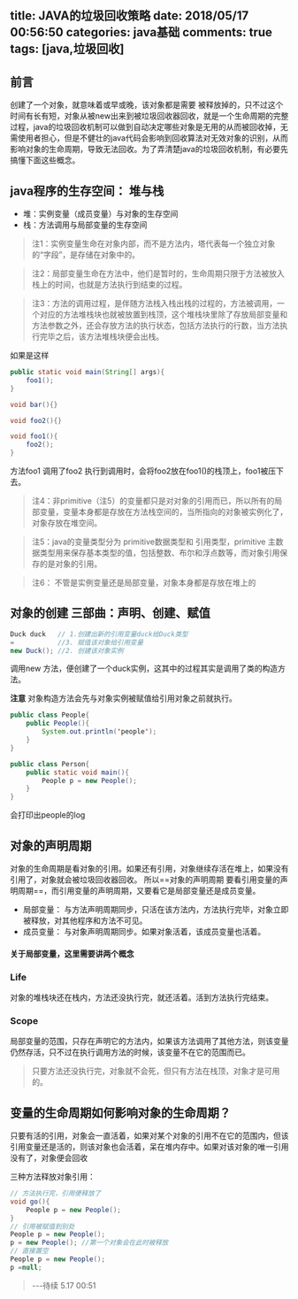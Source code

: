 title: JAVA的垃圾回收策略
date: 2018/05/17 00:56:50
categories: java基础
comments: true
tags: [java,垃圾回收]
---
## 前言
创建了一个对象，就意味着或早或晚，该对象都是需要 被释放掉的，只不过这个时间有长有短，对象从被new出来到被垃圾回收器回收，就是一个生命周期的完整过程，java的垃圾回收机制可以做到自动决定哪些对象是无用的从而被回收掉，无需使用者担心，但是不健壮的java代码会影响到回收算法对无效对象的识别，从而影响对象的生命周期，导致无法回收。为了弄清楚java的垃圾回收机制，有必要先搞懂下面这些概念。
## java程序的生存空间： 堆与栈

* 堆：实例变量（成员变量）与对象的生存空间
* 栈：方法调用与局部变量的生存空间
> 注1：实例变量生命在对象内部，而不是方法内，塔代表每一个独立对象的“字段”，是存储在对象中的。

> 注2：局部变量生命在方法中，他们是暂时的，生命周期只限于方法被放入栈上的时间，也就是方法执行到结束的过程。


> 注3：方法的调用过程，是伴随方法栈入栈出栈的过程的，方法被调用，一个对应的方法堆栈块也就被放置到栈顶，这个堆栈块里除了存放局部变量和方法参数之外，还会存放方法的执行状态，包括方法执行的行数，当方法执行完毕之后，该方法堆栈块便会出栈。

如果是这样

``` java
public static void main(String[] args){
    foo1();
}

void bar(){}

void foo2(){}

void foo1(){
    foo2();
}
```

方法foo1 调用了foo2 执行到调用时，会将foo2放在foo1()的栈顶上，foo1被压下去。
> 注4：非primitive（注5）的变量都只是对对象的引用而已，所以所有的局部变量，变量本身都是存放在方法栈空间的，当所指向的对象被实例化了，对象存放在堆空间。

> 注5：java的变量类型分为 primitive数据类型和 引用类型，primitive 主数据类型用来保存基本类型的值，包括整数、布尔和浮点数等，而对象引用保存的是对象的引用。

>注6： 不管是实例变量还是局部变量，对象本身都是存放在堆上的

## 对象的创建 三部曲：声明、创建、赋值
```java
Duck duck   // 1.创建出新的引用变量duck给Duck类型
=           //3. 赋值该对象给引用变量
new Duck(); //2. 创建该对象实例

```

调用new 方法，便创建了一个duck实例，这其中的过程其实是调用了类的构造方法。

**注意** 对象构造方法会先与对象实例被赋值给引用对象之前就执行。
```java
public class People{
    public People(){
        System.out.println('people');
    }
}

public class Person{
    public static void main(){
        People p = new People();
    }
}
```

会打印出people的log

## 对象的声明周期

对象的生命周期是看对象的引用。如果还有引用，对象继续存活在堆上，如果没有引用了，对象就会被垃圾回收器回收。
所以==对象的声明周期 要看引用变量的声明周期==，而引用变量的声明周期，又要看它是局部变量还是成员变量。
* 局部变量： 与方法声明周期同步，只活在该方法内，方法执行完毕，对象立即被释放，对其他程序和方法不可见。
* 成员变量： 与对象声明周期同步。如果对象活着，该成员变量也活着。
#### 关于局部变量，这里需要讲两个概念
### Life
对象的堆栈块还在栈内，方法还没执行完，就还活着。活到方法执行完结束。

### Scope
局部变量的范围，只存在声明它的方法内，如果该方法调用了其他方法，则该变量仍然存活，只不过在执行调用方法的时候，该变量不在它的范围而已。

> 只要方法还没执行完，对象就不会死，但只有方法在栈顶，对象才是可用的。

## 变量的生命周期如何影响对象的生命周期？
只要有活的引用，对象会一直活着，如果对某个对象的引用不在它的范围内，但该引用变量还是活的，则该对象也会活着，呆在堆内存中。如果对该对象的唯一引用没有了，对象便会回收

三种方法释放对象引用：
```java
// 方法执行完，引用便释放了
void go(){
    People p = new People();
}
// 引用被赋值到别处
People p = new People();
p = new People(); //第一个对象会在此时被释放
// 直接置空
People p = new People();
p =null;
```

> ---待续 5.17 00:51